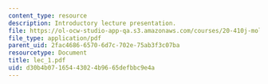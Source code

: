 ```yaml
---
content_type: resource
description: Introductory lecture presentation.
file: https://ol-ocw-studio-app-qa.s3.amazonaws.com/courses/20-410j-molecular-cellular-and-tissue-biomechanics-be-410j-spring-2003/d30b4b07165443024b9665defbbc9e4a_lec_1.pdf
file_type: application/pdf
parent_uid: 2fac4686-6570-6d7c-702e-75ab3f3c07ba
resourcetype: Document
title: lec_1.pdf
uid: d30b4b07-1654-4302-4b96-65defbbc9e4a
---
```

